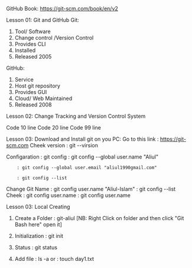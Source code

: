 GitHub Book: https://git-scm.com/book/en/v2



Lesson 01: Git and GitHub
Git:
1. Tool/ Software
2. Change control /Version Control
3. Provides CLI
4. Installed
5. Released 2005

GitHub:
1. Service
2. Host git repository
3. Provides GUI
4. Cloud/ Web Maintained
5. Released 2008

Lesson 02: Change Tracking and Version Control System

Code 10 line
Code 20 line
Code 99 line

Lesson 03: Download and Install git on you PC: 
Go to this link : https://git-scm.com
Cheek version	: git --virsion

Configaration	: git config
		: git config --global user.name "Aliul"

		: git config --global user.email "aliul1990gmail.com"

		: git config --list
Change Git Name	: git config user.name "Aliul-Islam"
		: git config --list
Cheek		: git config user.name
		: git config user.name

Lesson 03: Local Creating

1. Create a Folder	: git-aliul
[NB: Right Click on folder and then click "Git Bash here" open it]

2. Initialization	: git init
3. Status		: git status
4. Add file		: ls -a
or			: touch day1.txt




